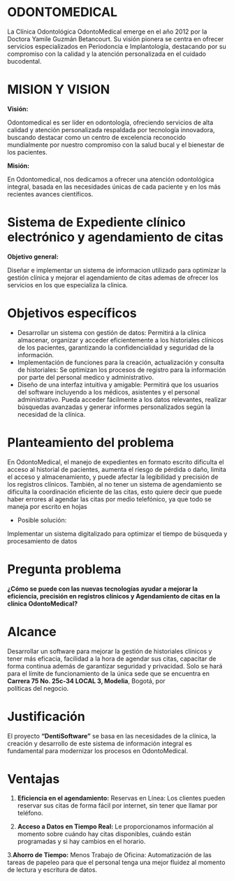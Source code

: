 # ODONTOMEDICAL

La Clínica Odontológica OdontoMedical emerge en el año 2012 por la Doctora Yamile Guzmán Betancourt. Su visión pionera se centra en ofrecer servicios especializados en Periodoncia e Implantología, destacando por su compromiso con la calidad y la atención personalizada en el cuidado bucodental.


# MISION Y VISION

**Visión:**

Odontomedical es ser líder en odontología, ofreciendo servicios de alta calidad y atención personalizada respaldada por tecnología innovadora, buscando destacar como un centro de excelencia reconocido mundialmente por nuestro compromiso con la salud bucal y el bienestar de los pacientes.

**Misión:**

En Odontomedical, nos dedicamos a ofrecer una atención odontológica integral, basada en las necesidades únicas de cada paciente y en los más recientes avances científicos.

# Sistema de Expediente clínico electrónico y agendamiento de citas

**Objetivo general:**

Diseñar e implementar un sistema de informacion utilizado para optimizar la gestión clínica y mejorar el agendamiento de citas ademas de ofrecer los servicios en los que especializa la clinica.

# Objetivos específicos



- Desarrollar un sistema con gestión de datos: Permitirá a la clínica almacenar, organizar y acceder eficientemente a los historiales clínicos de los pacientes, garantizando la confidencialidad y seguridad de la información.
- Implementación de funciones para la creación, actualización y consulta de historiales: Se optimizan los procesos de registro para la información por parte del personal medico y administrativo.
- Diseño de una interfaz intuitiva y amigable: Permitirá que los usuarios del software incluyendo a los médicos, asistentes y el personal administrativo. Pueda acceder fácilmente a los datos relevantes, realizar búsquedas avanzadas y generar informes personalizados según la necesidad de la clínica.


# Planteamiento del problema

En OdontoMedical, el manejo de expedientes en formato escrito dificulta el acceso al historial de pacientes, aumenta el riesgo de pérdida o daño, limita el acceso y almacenamiento, y puede afectar la legibilidad y precisión de los registros clínicos. También, al no tener un sistema de agendamiento se dificulta la coordinación eficiente de las citas, esto quiere decir que puede haber errores al agendar las citas por medio telefónico, ya que todo se maneja por escrito en hojas

- Posible solución:
  
Implementar un sistema digitalizado para optimizar el tiempo de búsqueda y procesamiento de datos

# Pregunta problema

**¿Cómo se puede con las nuevas tecnologías ayudar a mejorar la eficiencia, precisión en registros clínicos y Agendamiento de citas en la clínica OdontoMedical?**

# Alcance

Desarrollar un software para mejorar la gestión de historiales clínicos y tener más eficacia, facilidad a la hora de agendar sus citas, capacitar de forma continua además de garantizar seguridad y privacidad. Solo se hará para el límite de funcionamiento de la única sede que se encuentra en **Carrera 75 No. 25c-34 LOCAL 3, Modelia**, Bogotá, por políticas del negocio.

# Justificación

El proyecto **“DentiSoftware”** se basa en las necesidades de la clínica, la creación y desarrollo de este sistema de información integral es fundamental para modernizar los procesos en OdontoMedical.

# Ventajas

1. **Eficiencia en el agendamiento:**
Reservas en Línea: Los clientes pueden reservar sus citas de forma fácil por internet, sin tener que llamar por teléfono.
	
2. **Acceso a Datos en Tiempo Real:** Le proporcionamos información al momento sobre cuándo hay citas disponibles, cuándo están programadas y si hay cambios en el horario.

 3.**Ahorro de Tiempo:**
Menos Trabajo de Oficina: Automatización de las tareas de papeleo para que el personal tenga una mejor fluidez al momento de lectura y escritura de datos.

